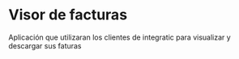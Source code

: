 # Visor de facturas
Aplicación que utilizaran los clientes de integratic para visualizar y descargar sus faturas
